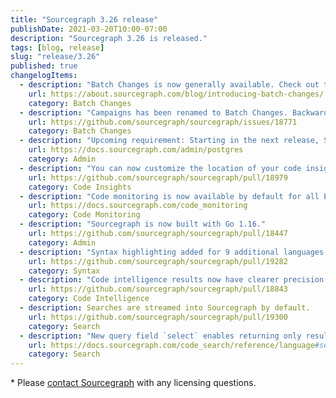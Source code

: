 ```yaml
---
title: "Sourcegraph 3.26 release"
publishDate: 2021-03-20T10:00-07:00
description: "Sourcegraph 3.26 is released."
tags: [blog, release]
slug: "release/3.26"
published: true
changelogItems:
  - description: "Batch Changes is now generally available. Check out the launch blog post to learn how Batch Changes can help you automate code changes across all of your repositories."
    url: https://about.sourcegraph.com/blog/introducing-batch-changes/
    category: Batch Changes
  - description: "Campaigns has been renamed to Batch Changes. Backward compatibility has been preserved for folks using it in previous releases. See #18771 for details."
    url: https://github.com/sourcegraph/sourcegraph/issues/18771
    category: Batch Changes
  - description: "Upcoming requirement: Starting in the next release, Sourcegraph 3.27, Postgres 12 will be considered a minimum requirement for Sourcegraph to run."
    url: https://docs.sourcegraph.com/admin/postgres
    category: Admin
  - description: "You can now customize the location of your code insights using new boolean settings. Options include the home page, insights page, and directory pages."
    url: https://github.com/sourcegraph/sourcegraph/pull/18979
    category: Code Insights
  - description: "Code monitoring is now available by default for all Enterprise customers."
    url: https://docs.sourcegraph.com/code_monitoring
    category: Code Monitoring
  - description: "Sourcegraph is now built with Go 1.16."
    url: https://github.com/sourcegraph/sourcegraph/pull/18447
    category: Admin
  - description: "Syntax highlighting added for 9 additional languages: Elixir, Elm, REG, Julia, Move, Nix, Puppet, VimL, and Coq."
    url: https://github.com/sourcegraph/sourcegraph/pull/19282
    category: Syntax
  - description: "Code intelligence results now have clearer precision indicators (i.e. semantic vs. search-based) in both the hover overlay and definition and references panel."
    url: https://github.com/sourcegraph/sourcegraph/pull/18843
    category: Code Intelligence
  - description: Searches are streamed into Sourcegraph by default.
    url: https://github.com/sourcegraph/sourcegraph/pull/19300
    category: Search
  - description: "New query field `select` enables returning only results of the desired type."
    url: https://docs.sourcegraph.com/code_search/reference/language#select
    category: Search
---
```

\* Please [contact Sourcegraph](https://about.sourcegraph.com/contact/sales/) with any licensing questions.
